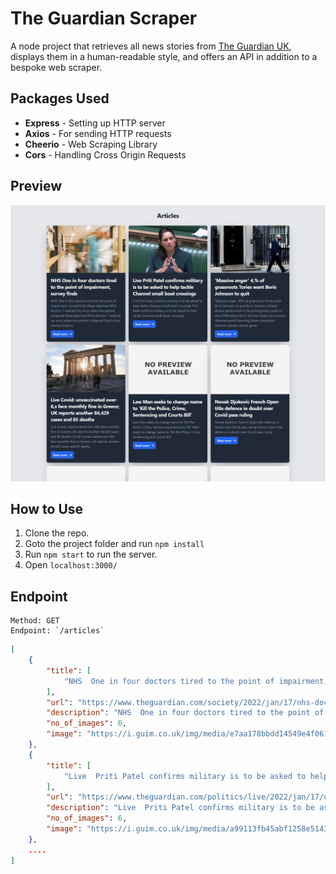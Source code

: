 # **The Guardian Scraper**

A node project that retrieves all news stories from [The Guardian UK](https://www.theguardian.com/uk), displays them in a human-readable style, and offers an API in addition to a bespoke web scraper.

## **Packages Used**

-   **Express** - Setting up HTTP server
-   **Axios** - For sending HTTP requests
-   **Cheerio** - Web Scraping Library
-   **Cors** - Handling Cross Origin Requests

## **Preview**

![Preview](./images/preview.png)

## **How to Use**

1. Clone the repo.
2. Goto the project folder and run `npm install`
3. Run `npm start` to run the server.
4. Open `localhost:3000/`

## **Endpoint**

```
Method: GET
Endpoint: `/articles`
```

```json
[
    {
        "title": [
            "NHS  One in four doctors tired to the point of impairment, survey finds"
        ],
        "url": "https://www.theguardian.com/society/2022/jan/17/nhs-doctors-tired-impairment-sleep-deprived-survey",
        "description": "NHS  One in four doctors tired to the point of impairment, survey finds Sleep deprived NHS doctors ‘I realised my error when the patient collapsed’Sleep deprived NHS doctors ‘I realised my error when the patient collapsed’One in four doctors tired to",
        "no_of_images": 6,
        "image": "https://i.guim.co.uk/img/media/e7aa178bbdd14549e4f061c74af7ba76525f30b2/0_0_5760_3456/master/5760.jpg?width=300&quality=85&auto=format&fit=max&s=765d15ecc9b0a21ad588f972b41a5ce9"
    },
    {
        "title": [
            "Live  Priti Patel confirms military is to be asked to help tackle Channel small boat crossings"
        ],
        "url": "https://www.theguardian.com/politics/live/2022/jan/17/uk-politics-boris-johnson-omicron-keir-starmer",
        "description": "Live  Priti Patel confirms military is to be asked to help tackle Channel small boat crossings  Priti Patel confirms military is to be asked to help tackle Channel small boat crossings ",
        "no_of_images": 6,
        "image": "https://i.guim.co.uk/img/media/a99113fb45abf1258e514371e7bb4579d3466daa/114_0_2312_1387/master/2312.jpg?width=300&quality=85&auto=format&fit=max&s=3613be7b21eb5f64471449017a153047"
    },
    ....
]
```
